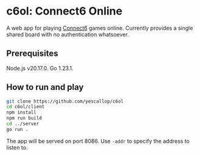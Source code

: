 # c6ol: Connect6 Online

A web app for playing [Connect6] games online.
Currently provides a single shared board with no authentication whatsoever.

[Connect6]: https://en.wikipedia.org/wiki/Connect6

## Prerequisites

Node.js v20.17.0. Go 1.23.1.

## How to run and play

```sh
git clone https://github.com/yescallop/c6ol
cd c6ol/client
npm install
npm run build
cd ../server
go run .
```

The app will be served on port 8086. Use `-addr` to specify the address to listen to.
